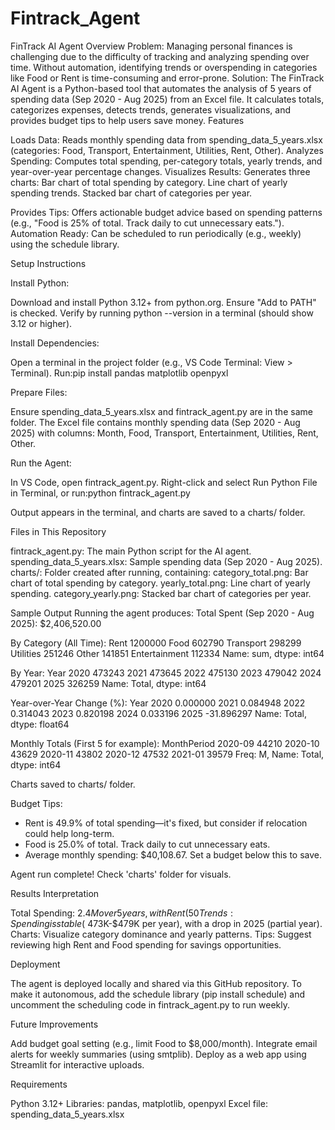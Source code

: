 # Fintrack_Agent
FinTrack AI Agent
Overview
Problem: Managing personal finances is challenging due to the difficulty of tracking and analyzing spending over time. Without automation, identifying trends or overspending in categories like Food or Rent is time-consuming and error-prone.
Solution: The FinTrack AI Agent is a Python-based tool that automates the analysis of 5 years of spending data (Sep 2020 - Aug 2025) from an Excel file. It calculates totals, categorizes expenses, detects trends, generates visualizations, and provides budget tips to help users save money.
Features

Loads Data: Reads monthly spending data from spending_data_5_years.xlsx (categories: Food, Transport, Entertainment, Utilities, Rent, Other).
Analyzes Spending: Computes total spending, per-category totals, yearly trends, and year-over-year percentage changes.
Visualizes Results: Generates three charts:
Bar chart of total spending by category.
Line chart of yearly spending trends.
Stacked bar chart of categories per year.


Provides Tips: Offers actionable budget advice based on spending patterns (e.g., "Food is 25% of total. Track daily to cut unnecessary eats.").
Automation Ready: Can be scheduled to run periodically (e.g., weekly) using the schedule library.

Setup Instructions

Install Python:

Download and install Python 3.12+ from python.org. Ensure "Add to PATH" is checked.
Verify by running python --version in a terminal (should show 3.12 or higher).


Install Dependencies:

Open a terminal in the project folder (e.g., VS Code Terminal: View > Terminal).
Run:pip install pandas matplotlib openpyxl




Prepare Files:

Ensure spending_data_5_years.xlsx and fintrack_agent.py are in the same folder.
The Excel file contains monthly spending data (Sep 2020 - Aug 2025) with columns: Month, Food, Transport, Entertainment, Utilities, Rent, Other.


Run the Agent:

In VS Code, open fintrack_agent.py.
Right-click and select Run Python File in Terminal, or run:python fintrack_agent.py


Output appears in the terminal, and charts are saved to a charts/ folder.



Files in This Repository

fintrack_agent.py: The main Python script for the AI agent.
spending_data_5_years.xlsx: Sample spending data (Sep 2020 - Aug 2025).
charts/: Folder created after running, containing:
category_total.png: Bar chart of total spending by category.
yearly_total.png: Line chart of yearly spending.
category_yearly.png: Stacked bar chart of categories per year.



Sample Output
Running the agent produces:
Total Spent (Sep 2020 - Aug 2025): $2,406,520.00

By Category (All Time):
Rent            1200000
Food             602790
Transport        298299
Utilities        251246
Other            141851
Entertainment    112334
Name: sum, dtype: int64

By Year:
Year
2020    473243
2021    473645
2022    475130
2023    479042
2024    479201
2025    326259
Name: Total, dtype: int64

Year-over-Year Change (%):
Year
2020     0.000000
2021     0.084948
2022     0.314043
2023     0.820198
2024     0.033196
2025   -31.896297
Name: Total, dtype: float64

Monthly Totals (First 5 for example):
MonthPeriod
2020-09    44210
2020-10    43629
2020-11    43802
2020-12    47532
2021-01    39579
Freq: M, Name: Total, dtype: int64

Charts saved to charts/ folder.

Budget Tips:
- Rent is 49.9% of total spending—it's fixed, but consider if relocation could help long-term.
- Food is 25.0% of total. Track daily to cut unnecessary eats.
- Average monthly spending: $40,108.67. Set a budget below this to save.

Agent run complete! Check 'charts' folder for visuals.

Results Interpretation

Total Spending: $2.4M over 5 years, with Rent (50%) and Food (~25%) as the largest categories.
Trends: Spending is stable (~$473K-$479K per year), with a drop in 2025 (partial year).
Charts: Visualize category dominance and yearly patterns.
Tips: Suggest reviewing high Rent and Food spending for savings opportunities.

Deployment

The agent is deployed locally and shared via this GitHub repository.
To make it autonomous, add the schedule library (pip install schedule) and uncomment the scheduling code in fintrack_agent.py to run weekly.

Future Improvements

Add budget goal setting (e.g., limit Food to $8,000/month).
Integrate email alerts for weekly summaries (using smtplib).
Deploy as a web app using Streamlit for interactive uploads.

Requirements

Python 3.12+
Libraries: pandas, matplotlib, openpyxl
Excel file: spending_data_5_years.xlsx

